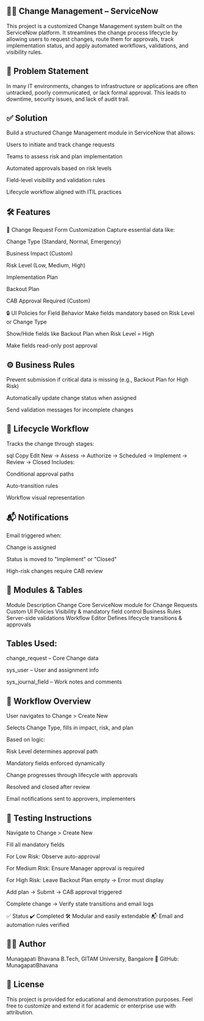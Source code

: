 ## 👨‍💼 Change Management – ServiceNow
This project is a customized Change Management system built on the ServiceNow platform. It streamlines the change process lifecycle by allowing users to request changes, route them for approvals, track implementation status, and apply automated workflows, validations, and visibility rules.

## 📌 Problem Statement
In many IT environments, changes to infrastructure or applications are often untracked, poorly communicated, or lack formal approval. This leads to downtime, security issues, and lack of audit trail.

## ✅ Solution
Build a structured Change Management module in ServiceNow that allows:

Users to initiate and track change requests

Teams to assess risk and plan implementation

Automated approvals based on risk levels

Field-level visibility and validation rules

Lifecycle workflow aligned with ITIL practices

## 🛠️ Features
📝 Change Request Form Customization
Capture essential data like:

Change Type (Standard, Normal, Emergency)

Business Impact (Custom)

Risk Level (Low, Medium, High)

Implementation Plan

Backout Plan

CAB Approval Required (Custom)

🔒 UI Policies for Field Behavior
Make fields mandatory based on Risk Level or Change Type

Show/Hide fields like Backout Plan when Risk Level = High

Make fields read-only post approval

## ⚙️ Business Rules
Prevent submission if critical data is missing (e.g., Backout Plan for High Risk)

Automatically update change status when assigned

Send validation messages for incomplete changes

## 🔁 Lifecycle Workflow
Tracks the change through stages:

sql
Copy
Edit
New → Assess → Authorize → Scheduled → Implement → Review → Closed
Includes:

Conditional approval paths

Auto-transition rules

Workflow visual representation

## 📬 Notifications
Email triggered when:

Change is assigned

Status is moved to "Implement" or "Closed"

High-risk changes require CAB review

## 📂 Modules & Tables
Module	Description
Change	Core ServiceNow module for Change Requests
Custom UI Policies	Visibility & mandatory field control
Business Rules	Server-side validations
Workflow Editor	Defines lifecycle transitions & approvals

## Tables Used:

change_request – Core Change data

sys_user – User and assignment info

sys_journal_field – Work notes and comments

## 🔁 Workflow Overview
User navigates to Change > Create New

Selects Change Type, fills in impact, risk, and plan

Based on logic:

Risk Level determines approval path

Mandatory fields enforced dynamically

Change progresses through lifecycle with approvals

Resolved and closed after review

Email notifications sent to approvers, implementers

## 🧪 Testing Instructions
Navigate to Change > Create New

Fill all mandatory fields

For Low Risk: Observe auto-approval

For Medium Risk: Ensure Manager approval is required

For High Risk: Leave Backout Plan empty → Error must display

Add plan → Submit → CAB approval triggered

Complete change → Verify state transitions and email logs

✅ Status
✔️ Completed
🛠️ Modular and easily extendable
📬 Email and automation rules verified

## 👩‍💻 Author
Munagapati Bhavana
B.Tech, GITAM University, Bangalore
📌 GitHub: MunagapatiBhavana

## 📄 License
This project is provided for educational and demonstration purposes.
Feel free to customize and extend it for academic or enterprise use with attribution.

